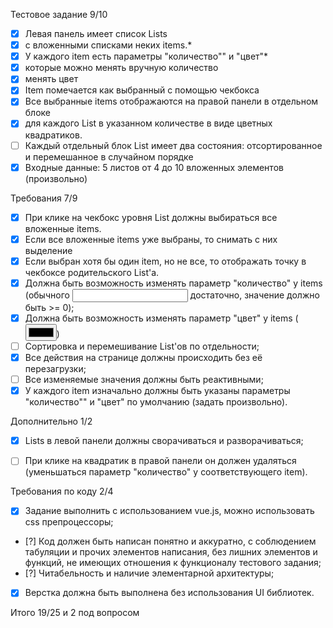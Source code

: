 Тестовое задание 9/10
- [x] Левая панель имеет список Lists 
- [x] с вложенными списками неких items.*
- [x] У каждого item есть параметры "количество"" и "цвет"*
- [x] которые можно менять вручную количество
- [x] менять цвет
- [x] Item помечается как выбранный с помощью чекбокса
- [x] Все выбранные items отображаются на правой панели в отдельном блоке
- [x] для каждого List в указанном количестве в виде цветных квадратиков.
- [ ] Каждый отдельный блок List имеет два состояния: отсортированное и перемешанное в случайном порядке
- [x] Входные данные: 5 листов от 4 до 10 вложенных элементов (произвольно)

Требования 7/9
- [x] При клике на чекбокс уровня List должны выбираться все вложенные items.
- [x] Если все вложенные items уже выбраны, то снимать с них выделение
- [x]  Если выбран хотя бы один item, но не все, то отображать точку в чекбоксе родительского List'a.
- [x]  Должна быть возможность изменять параметр "количество" у items (обычного <input> достаточно, значение должно быть >= 0);
- [x]  Должна быть возможность изменять параметр "цвет" у items (<input type="color">)
- [ ]  Сортировка и перемешивание List'ов по отдельности;
- [x]  Все действия на странице должны происходить без её перезагрузки;
- [ ]  Все изменяемые значения должны быть реактивными;
- [x]  У каждого item изначально должны быть указаны параметры "количество"" и "цвет" по умолчанию (задать произвольно).

Дополнительно 1/2
- [x] Lists в левой панели должны сворачиваться и разворачиваться;
- [ ] При клике на квадратик в правой панели он должен удаляться (уменьшаться параметр "количество" у соответствующего item).


Требования по коду 2/4
- [x] Задание выполнить с использованием vue.js, можно использовать css препроцессоры;
- [?] Код должен быть написан понятно и аккуратно, с соблюдением табуляции и прочих элементов написания, без лишних элементов и функций, не имеющих отношения к функционалу тестового задания;
- [?] Читабельность и наличие элементарной архитектуры;
- [x] Верстка должна быть выполнена без использования UI библиотек.

Итого 19/25 и 2 под вопросом





